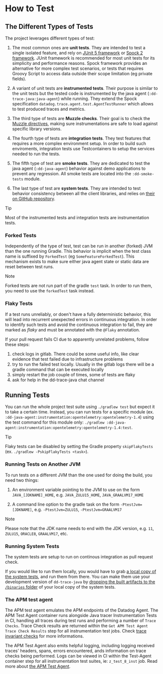 # How to Test

## The Different Types of Tests

The project leverages different types of test:

1. The most common ones are **unit tests**.
They are intended to test a single isolated feature, and rely on [JUnit 5 framework](https://junit.org/junit5/docs/current/user-guide/) or [Spock 2 framework](https://spockframework.org/spock/docs/).
JUnit framework is recommended for most unit tests for its simplicity and performance reasons.
Spock framework provides an alternative for more complex test scenarios, or tests that requires Groovy Script to access data outside their scope limitation (eg private fields).

2. A variant of unit tests are **instrumented tests**.
Their purpose is similar to the unit tests but the tested code is instrumented by the java agent (`:dd-trace-java:java-agent`) while running. They extend the Spock specification `datadog.trace.agent.test.AgentTestRunner` which allows to test produced traces and metrics.

3. The third type of tests are **Muzzle checks**.
Their goal is to check the [Muzzle directives](./how_instrumentations_work.md#muzzle), making sure instrumentations are safe to load against specific library versions.

3. The fourth type of tests are **integration tests**.
They test features that requires a more complex environment setup.
In order to build such enviroments, integration tests use Testcontainers to setup the services needed to run the tests.

4. The fifth type of test are **smoke tests**.
They are dedicated to test the java agent (`:dd-java-agent`) behavior against demo applications to prevent any regression. All smoke tests are located into the `:dd-smoke-tests` module.

5. The last type of test are **system tests**.
They are intended to test behavior consistency between all the client libraries, and relies on [their on GitHub repository](https://github.com/DataDog/system-tests).

> [!TIP]
> Most of the instrumented tests and integration tests are instrumentation tests.

### Forked Tests

Independently of the type of test, test can be run in another (forked) JVM than the one running Gradle.
This behavior is implicit when the test class name is suffixed by `ForkedTest` (eg `SomeFeatureForkedTest`).
This mechanism exists to make sure either java agent state or static data are reset between test runs.

> [!NOTE]
> Forked tests are not run part of the gradle `test` task.
> In order to run them, you need to use the `forkedTest` task instead.

### Flaky Tests

If a test runs unreliably, or doen't have a fully deterministic behavior, this will lead into recurrent unexpected errors in continuous integration.
In order to identify such tests and avoid the continuous integration to fail, they are marked as _flaky_ and must be annotated with the `@Flaky` annotation.

If your pull request fails CI due to apparently unrelated problems, follow these steps:

1. check logs in gitlab. There could be some useful info, like clear evidence that test failed due to infrastructure problems
2. try to run the failed test locally. Usually in the gitlab logs there will be a gradle command that can be executed locally
3. simply restart the job couple of times, some of tests are flaky
4. ask for help in the dd-trace-java chat channel

## Running Tests

You can run the whole project test suite using `./gradlew test` but expect it to take a certain time.
Instead, you can run tests for a specific module (ex. `:dd-java-agent:instrumentation:opentelemetry:opentelemetry-1.4`) using the test command for this module only: `./gradlew :dd-java-agent:instrumentation:opentelemetry:opentelemetry-1.4:test`.

> [!TIP]
> Flaky tests can be disabled by setting the Gradle property `skipFlakyTests` (ex. `./gradlew -PskipFlakyTests <task>`).

### Running Tests on Another JVM

To run tests on a different JVM than the one used for doing the build, you need two things:

1) An environment variable pointing to the JVM to use on the form `JAVA_[JDKNAME]_HOME`,
   e.g. `JAVA_ZULU15_HOME`, `JAVA_GRAALVM17_HOME`

2) A command line option to the gradle task on the form `-PtestJvm=[JDKNAME]`,
   e.g. `-PtestJvm=ZULU15`, `-PtestJvm=GRAALVM17`

> [!NOTE]
> Please note that the JDK name needs to end with the JDK version, e.g. `11`, `ZULU15`, `ORACLE8`, `GRAALVM17`, etc.

### Running System Tests

The system tests are setup to run on continous integration as pull request check.

If you would like to run them locally, you would have to grab [a local copy of the system tests](https://github.com/DataDog/system-tests), and run them from there.
You can make them use your development version of `dd-trace-java` by [dropping the built artifacts to the `/binaries` folder](https://github.com/DataDog/system-tests/blob/main/docs/execute/binaries.md#java-library) of your local copy of the system tests.

### The APM test agent

The APM test agent emulates the APM endpoints of the Datadog Agent.
The APM Test Agent container runs alongside Java tracer Instrumentation Tests in CI,
handling all traces during test runs and performing a number of `Trace Checks`.
Trace Check results are returned within the `Get APM Test Agent Trace Check Results` step for all instrumentation test jobs.
Check [trace invariant checks](https://github.com/DataDog/dd-apm-test-agent#trace-invariant-checks) for more informations.

The APM Test Agent also emits helpful logging, including logging received traces' headers, spans, errors encountered,
ands information on trace checks being performed.
Logs can be viewed in CI within the Test-Agent container step for all instrumentation test suites, ie: `z_test_8_inst` job.
Read more about [the APM Test Agent](https://github.com/datadog/dd-apm-test-agent#readme).
